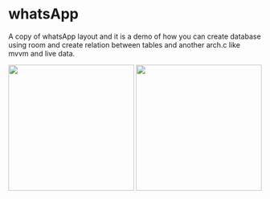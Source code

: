 # whatsApp

A copy of whatsApp layout and it is a demo of how you can create database using room and create relation between tables and another arch.c like mvvm and live data.

<img src="screenshots/screen-1.png" width="250"/> <img src="screenshots/screen-2.png" width="250"/>

